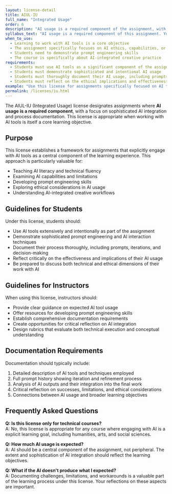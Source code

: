 ```yaml
---
layout: license-detail
title: AIUL-IU
full_name: "Integrated Usage"
order: 6
description: "AI usage is a required component of the assignment, with focus on sophisticated AI integration."
syllabus_text: "AI usage is a required component of this assignment. You are expected to demonstrate sophisticated use of AI tools and document your process thoroughly."
when_to_use:
  - Learning to work with AI tools is a core objective
  - The assignment specifically focuses on AI ethics, capabilities, or limitations
  - Students need to demonstrate prompt engineering skills
  - The course is specifically about AI-integrated creative practice
requirements:
  - Students must use AI tools as a significant component of the assignment
  - Students must demonstrate sophisticated and intentional AI usage
  - Students must thoroughly document their AI usage, including prompts and process
  - Students must reflect on the ethical implications and effectiveness of their AI integration
example: "Use this license for assignments specifically focused on AI tools, prompt engineering exercises, AI ethics discussions, and projects where AI usage itself is a learning objective."
permalink: /licenses/iu.html
---
```


The AIUL-IU (Integrated Usage) license designates assignments where **AI usage is a required component**, with a focus on sophisticated AI integration and process documentation. This license is appropriate when working with AI tools is itself a core learning objective.

## Purpose

This license establishes a framework for assignments that explicitly engage with AI tools as a central component of the learning experience. This approach is particularly valuable for:

- Teaching AI literacy and technical fluency
- Examining AI capabilities and limitations
- Developing prompt engineering skills
- Exploring ethical considerations in AI usage
- Understanding AI-integrated creative workflows

## Guidelines for Students

Under this license, students should:

- Use AI tools extensively and intentionally as part of the assignment
- Demonstrate sophisticated prompt engineering and AI interaction techniques
- Document their process thoroughly, including prompts, iterations, and decision-making
- Reflect critically on the effectiveness and implications of their AI usage
- Be prepared to discuss both technical and ethical dimensions of their work with AI

## Guidelines for Instructors

When using this license, instructors should:

- Provide clear guidance on expected AI tool usage
- Offer resources for developing prompt engineering skills
- Establish comprehensive documentation requirements
- Create opportunities for critical reflection on AI integration
- Design rubrics that evaluate both technical execution and conceptual understanding

## Documentation Requirements

Documentation should typically include:

1. Detailed description of AI tools and techniques employed
2. Full prompt history showing iteration and refinement process
3. Analysis of AI outputs and their integration into the final work
4. Critical reflection on successes, limitations, and ethical considerations
5. Connections between AI usage and broader learning objectives

## Frequently Asked Questions

**Q: Is this license only for technical courses?**  
A: No, this license is appropriate for any course where engaging with AI is a explicit learning goal, including humanities, arts, and social sciences.

**Q: How much AI usage is expected?**  
A: AI should be a central component of the assignment, not peripheral. The extent and sophistication of AI integration should reflect the learning objectives.

**Q: What if the AI doesn't produce what I expected?**  
A: Documenting challenges, limitations, and workarounds is a valuable part of the learning process under this license. Your reflections on these aspects are important.